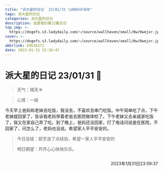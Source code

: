 ```yaml
---
title: "派大星的日记  23/01/31 \U0001F4D8"
tags: 派大星的日记
categories: 派大星的日记
description: 这是我的第22篇日记
top_img: >-
  https://dogefs.s3.ladydaily.com/~/source/wallhaven/small/0w/0wejxr.jpg?w=400&h=200&fmt=webp
cover: >-
  https://dogefs.s3.ladydaily.com/~/source/wallhaven/small/0w/0wejxr.jpg?w=400&h=200&fmt=webp
abbrlink: b9b16171
date: 2023-01-31 22:26:47
---
```


# 派大星的日记 23/01/31 📔

> 天气：晴天☀️

> 心情：一般

今天早上爸妈和老妹去吃饭，我没去，不喜欢去串门吃饭。中午简单吃了点，下午老妹就回家了，告诉我老妈带着老爸去医院做体检了。下午老妹又去亲戚家吃饭了，我又在家自己弄了吃。到了晚上，爸妈还没回家，打了电话问说是在医院，不回家了，问怎么了，老妈也没说。希望家人平平安安的。

> 今日总结：厨艺涨了点经验，希望一家人平平安安的
>
> 明日期望：开开心心快快乐乐。



<p style="float: right">2023年1月31日23:59:37</p><br>

